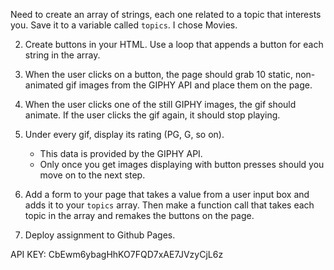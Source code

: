 Need to create an array of strings, each one related to a topic that interests you. Save it to a variable called `topics`.
 I chose Movies.

2.  Create buttons in your HTML.
   Use a loop that appends a button for each string in the array.

3. When the user clicks on a button, the page should grab 10 static, non-animated gif images from the GIPHY API and place them on the page.

4. When the user clicks one of the still GIPHY images, the gif should animate. If the user clicks the gif again, it should stop playing.

5. Under every gif, display its rating (PG, G, so on).
   * This data is provided by the GIPHY API.
   * Only once you get images displaying with button presses should you move on to the next step.

6. Add a form to your page that takes a value from a user input box and adds it to your `topics` array. Then make a function call that takes each topic in the array and remakes the buttons on the page.

7. Deploy  assignment to Github Pages.

API KEY:   CbEwm6ybagHhKO7FQD7xAE7JVzyCjL6z



